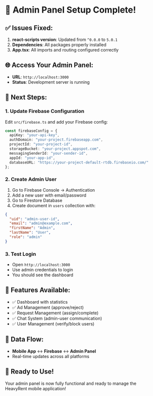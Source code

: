 # 🚀 Admin Panel Setup Complete!

## ✅ Issues Fixed:
1. **react-scripts version**: Updated from `^0.0.0` to `5.0.1`
2. **Dependencies**: All packages properly installed
3. **App.tsx**: All imports and routing configured correctly

## 🌐 Access Your Admin Panel:
- **URL**: `http://localhost:3000`
- **Status**: Development server is running

## 🔧 Next Steps:

### 1. Update Firebase Configuration
Edit `src/firebase.ts` and add your Firebase config:
```typescript
const firebaseConfig = {
  apiKey: "your-api-key",
  authDomain: "your-project.firebaseapp.com",
  projectId: "your-project-id",
  storageBucket: "your-project.appspot.com",
  messagingSenderId: "your-sender-id",
  appId: "your-app-id",
  databaseURL: "https://your-project-default-rtdb.firebaseio.com/"
};
```

### 2. Create Admin User
1. Go to Firebase Console → Authentication
2. Add a new user with email/password
3. Go to Firestore Database
4. Create document in `users` collection with:
```json
{
  "uid": "admin-user-id",
  "email": "admin@example.com",
  "firstName": "Admin",
  "lastName": "User",
  "role": "admin"
}
```

### 3. Test Login
- Open `http://localhost:3000`
- Use admin credentials to login
- You should see the dashboard

## 📱 Features Available:
- ✅ Dashboard with statistics
- ✅ Ad Management (approve/reject)
- ✅ Request Management (assign/complete)
- ✅ Chat System (admin-user communication)
- ✅ User Management (verify/block users)

## 🔄 Data Flow:
- **Mobile App** ↔ **Firebase** ↔ **Admin Panel**
- Real-time updates across all platforms

## 🎉 Ready to Use!
Your admin panel is now fully functional and ready to manage the HeavyRent mobile application!

